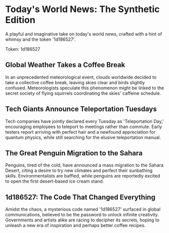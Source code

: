 # Today's World News: The Synthetic Edition

A playful and imaginative take on today's world news, crafted with a hint of whimsy and the token '1d186527'.

Token: 1d186527

## Global Weather Takes a Coffee Break

In an unprecedented meteorological event, clouds worldwide decided to take a collective coffee break, leaving skies clear and birds slightly confused. Meteorologists speculate this phenomenon might be linked to the secret society of flying squirrels coordinating the skies' caffeine schedule.

## Tech Giants Announce Teleportation Tuesdays

Tech companies have jointly declared every Tuesday as 'Teleportation Day,' encouraging employees to teleport to meetings rather than commute. Early testers report arriving with perfect hair and a newfound appreciation for quantum physics, while still searching for the elusive teleportation manual.

## The Great Penguin Migration to the Sahara

Penguins, tired of the cold, have announced a mass migration to the Sahara Desert, citing a desire to try new climates and perfect their sunbathing skills. Environmentalists are baffled, while penguins are reportedly excited to open the first desert-based ice cream stand.

## 1d186527: The Code That Changed Everything

Amidst the chaos, a mysterious code named '1d186527' surfaced in global communications, believed to be the password to unlock infinite creativity. Governments and artists alike are racing to decipher its secrets, hoping to unleash a new era of inspiration and perhaps better coffee recipes.